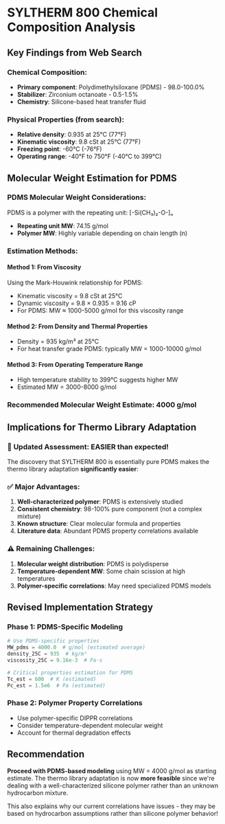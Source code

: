 # SYLTHERM 800 Chemical Composition Analysis

## Key Findings from Web Search

### Chemical Composition:
- **Primary component**: Polydimethylsiloxane (PDMS) - 98.0-100.0%
- **Stabilizer**: Zirconium octanoate - 0.5-1.5%
- **Chemistry**: Silicone-based heat transfer fluid

### Physical Properties (from search):
- **Relative density**: 0.935 at 25°C (77°F)
- **Kinematic viscosity**: 9.8 cSt at 25°C (77°F)
- **Freezing point**: -60°C (-76°F)
- **Operating range**: -40°F to 750°F (-40°C to 399°C)

## Molecular Weight Estimation for PDMS

### PDMS Molecular Weight Considerations:
PDMS is a polymer with the repeating unit: [-Si(CH₃)₂-O-]ₙ

- **Repeating unit MW**: 74.15 g/mol
- **Polymer MW**: Highly variable depending on chain length (n)

### Estimation Methods:

#### Method 1: From Viscosity
Using the Mark-Houwink relationship for PDMS:
- Kinematic viscosity = 9.8 cSt at 25°C
- Dynamic viscosity = 9.8 × 0.935 = 9.16 cP
- For PDMS: MW ≈ 1000-5000 g/mol for this viscosity range

#### Method 2: From Density and Thermal Properties
- Density = 935 kg/m³ at 25°C
- For heat transfer grade PDMS: typically MW = 1000-10000 g/mol

#### Method 3: From Operating Temperature Range
- High temperature stability to 399°C suggests higher MW
- Estimated MW = 3000-8000 g/mol

### **Recommended Molecular Weight Estimate: 4000 g/mol**

## Implications for Thermo Library Adaptation

### 🎯 **Updated Assessment: EASIER than expected!**

The discovery that SYLTHERM 800 is essentially pure PDMS makes the thermo library adaptation **significantly easier**:

### ✅ **Major Advantages:**

1. **Well-characterized polymer**: PDMS is extensively studied
2. **Consistent chemistry**: 98-100% pure component (not a complex mixture)
3. **Known structure**: Clear molecular formula and properties
4. **Literature data**: Abundant PDMS property correlations available

### ⚠️ **Remaining Challenges:**

1. **Molecular weight distribution**: PDMS is polydisperse
2. **Temperature-dependent MW**: Some chain scission at high temperatures
3. **Polymer-specific correlations**: May need specialized PDMS models

## Revised Implementation Strategy

### Phase 1: PDMS-Specific Modeling
```python
# Use PDMS-specific properties
MW_pdms = 4000.0  # g/mol (estimated average)
density_25C = 935  # kg/m³
viscosity_25C = 9.16e-3  # Pa·s

# Critical properties estimation for PDMS
Tc_est = 600  # K (estimated)
Pc_est = 1.5e6  # Pa (estimated)
```

### Phase 2: Polymer Property Correlations
- Use polymer-specific DIPPR correlations
- Consider temperature-dependent molecular weight
- Account for thermal degradation effects

## Recommendation

**Proceed with PDMS-based modeling** using MW = 4000 g/mol as starting estimate. The thermo library adaptation is now **more feasible** since we're dealing with a well-characterized silicone polymer rather than an unknown hydrocarbon mixture.

This also explains why our current correlations have issues - they may be based on hydrocarbon assumptions rather than silicone polymer behavior!